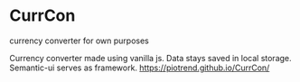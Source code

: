 # CurrCon
currency converter for own purposes

Currency converter made using vanilla js. Data stays saved in local storage.  Semantic-ui serves as framework.
https://piotrend.github.io/CurrCon/
